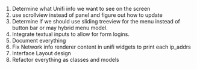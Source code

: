1. Determine what Unifi info we want to see on the screen
2. use scrollview instead of panel and figure out how to update
3. Determine if we should use sliding treeview for the menu instead of button bar 
   or may hybrid menu model. 
4. Integrate textual inputs to allow for form logins.
5. Document everything
6. Fix Network info renderer content in unifi widgets to print each ip_addrs
7. Interface Layout design
8. Refactor everything as classes and models
